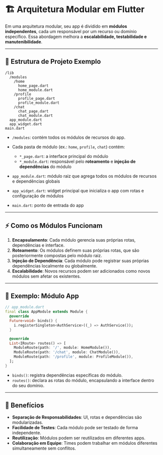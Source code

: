 # 🏗 Arquitetura Modular em Flutter

Em uma arquitetura modular, seu app é dividido em **módulos independentes**, cada um responsável por um recurso ou domínio específico. Essa abordagem melhora a **escalabilidade, testabilidade e manutenibilidade**.

---

## 🔹 Estrutura de Projeto Exemplo

```
/lib
  /modules
    /home
      home_page.dart
      home_module.dart
    /profile
      profile_page.dart
      profile_module.dart
    /chat
      chat_page.dart
      chat_module.dart
  app_module.dart
  app_widget.dart
main.dart
```

- `/modules`: contém todos os módulos de recursos do app.
- Cada pasta de módulo (ex.: `home`, `profile`, `chat`) contém:

  - `*_page.dart`: a interface principal do módulo
  - `*_module.dart`: responsável pelo **roteamento** e **injeção de dependências** do módulo

- `app_module.dart`: módulo raiz que agrega todos os módulos de recursos e dependências globais
- `app_widget.dart`: widget principal que inicializa o app com rotas e configuração de módulos
- `main.dart`: ponto de entrada do app

---

## ⚡ Como os Módulos Funcionam

1. **Encapsulamento**: Cada módulo gerencia suas próprias rotas, dependências e interface.
2. **Roteamento**: Os módulos definem suas próprias rotas, que são posteriormente compostas pelo módulo raiz.
3. **Injeção de Dependência**: Cada módulo pode registrar suas próprias dependências localmente ou globalmente.
4. **Escalabilidade**: Novos recursos podem ser adicionados como novos módulos sem afetar os existentes.

---

## 📝 Exemplo: Módulo App

```dart
// app_module.dart
final class AppModule extends Module {
  @override
  Future<void> binds() {
    i.registerSingleton<AuthService>((_) => AuthService());
  }

  @override
  List<IRoute> routes() => [
    ModuleRoute(path: '/', module: HomeModule()),
    ModuleRoute(path: '/chat', module: ChatModule()),
    ModuleRoute(path: '/profile', module: ProfileModule()),
  ];
}
```

- `binds()`: registra dependências específicas do módulo.
- `routes()`: declara as rotas do módulo, encapsulando a interface dentro do seu domínio.

---

## 🚀 Benefícios

- **Separação de Responsabilidades**: UI, rotas e dependências são modularizadas.
- **Facilidade de Testes**: Cada módulo pode ser testado de forma independente.
- **Reutilização**: Módulos podem ser reutilizados em diferentes apps.
- **Colaboração em Equipe**: Times podem trabalhar em módulos diferentes simultaneamente sem conflitos.
